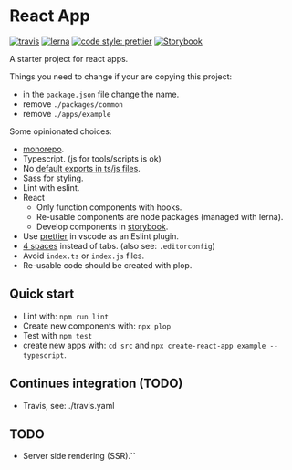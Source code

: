 # React App

[![travis](https://api.travis-ci.com/DWethmar/react-app.svg?branch=master)](https://travis-ci.com/DWethmar/react-app)
[![lerna](https://img.shields.io/badge/maintained%20with-lerna-cc00ff.svg)](https://lerna.js.org/)
[![code style: prettier](https://img.shields.io/badge/code_style-prettier-ff69b4.svg?style=flat-square)](https://github.com/prettier/prettier)
[![Storybook](https://cdn.jsdelivr.net/gh/storybooks/brand@master/badge/badge-storybook.svg)](https://storybook.js.org/)

A starter project for react apps.

Things you need to change if your are copying this project:

-   in the `package.json` file change the name.
-   remove `./packages/common`
-   remove `./apps/example`

Some opinionated choices:

-   [monorepo](https://lerna.js.org/).
-   Typescript. (js for tools/scripts is ok)
-   No [default exports in ts/js files](https://basarat.gitbooks.io/typescript/docs/tips/defaultIsBad.html).
-   Sass for styling.
-   Lint with eslint.
-   React
    -   Only function components with hooks.
    -   Re-usable components are node packages (managed with lerna).
    -   Develop components in [storybook](https://storybook.js.org/).
-   Use [prettier](https://marketplace.visualstudio.com/items?itemName=esbenp.prettier-vscode) in vscode as an Eslint plugin.
-   [4 spaces](https://github.com/typescript-eslint/typescript-eslint/blob/master/packages/eslint-plugin/docs/rules/indent.md) instead of tabs. (also see: `.editorconfig`)
-   Avoid `index.ts` or `index.js` files.
-   Re-usable code should be created with plop.

## Quick start

-   Lint with: `npm run lint`
-   Create new components with: `npx plop`
-   Test with `npm test`
-   create new apps with: `cd src` and `npx create-react-app example --typescript`.

## Continues integration (TODO)

-   Travis, see: ./travis.yaml

## TODO

-   Server side rendering (SSR).``
